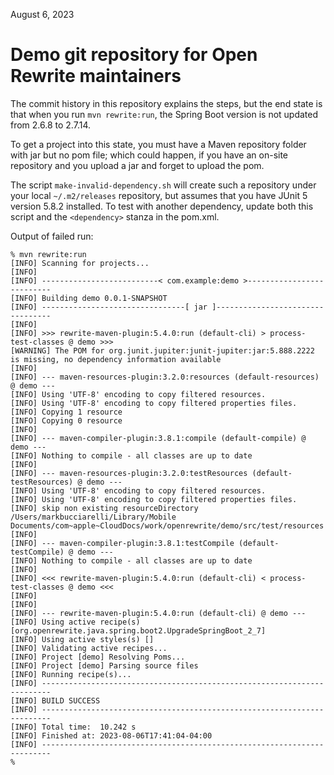 August 6, 2023


Demo git repository for Open Rewrite maintainers
==================================================

The commit history in this repository explains the steps, but the
end state is that when you run `mvn rewrite:run`, the Spring Boot
version is not updated from 2.6.8 to 2.7.14.

To get a project into this state, you must have a Maven repository
folder with jar but no pom file; which could happen, if you have
an on-site repository and you upload a jar and forget to upload the
pom.

The script `make-invalid-dependency.sh` will create such a repository
under your local `~/.m2/releases` repository, but assumes that you
have JUnit 5 version 5.8.2 installed.  To test with another dependency,
update both this script and the `<dependency>` stanza in the pom.xml.

Output of failed run:

```
% mvn rewrite:run
[INFO] Scanning for projects...
[INFO] 
[INFO] --------------------------< com.example:demo >--------------------------
[INFO] Building demo 0.0.1-SNAPSHOT
[INFO] --------------------------------[ jar ]---------------------------------
[INFO] 
[INFO] >>> rewrite-maven-plugin:5.4.0:run (default-cli) > process-test-classes @ demo >>>
[WARNING] The POM for org.junit.jupiter:junit-jupiter:jar:5.888.2222 is missing, no dependency information available
[INFO] 
[INFO] --- maven-resources-plugin:3.2.0:resources (default-resources) @ demo ---
[INFO] Using 'UTF-8' encoding to copy filtered resources.
[INFO] Using 'UTF-8' encoding to copy filtered properties files.
[INFO] Copying 1 resource
[INFO] Copying 0 resource
[INFO] 
[INFO] --- maven-compiler-plugin:3.8.1:compile (default-compile) @ demo ---
[INFO] Nothing to compile - all classes are up to date
[INFO] 
[INFO] --- maven-resources-plugin:3.2.0:testResources (default-testResources) @ demo ---
[INFO] Using 'UTF-8' encoding to copy filtered resources.
[INFO] Using 'UTF-8' encoding to copy filtered properties files.
[INFO] skip non existing resourceDirectory /Users/markbucciarelli/Library/Mobile Documents/com~apple~CloudDocs/work/openrewrite/demo/src/test/resources
[INFO] 
[INFO] --- maven-compiler-plugin:3.8.1:testCompile (default-testCompile) @ demo ---
[INFO] Nothing to compile - all classes are up to date
[INFO] 
[INFO] <<< rewrite-maven-plugin:5.4.0:run (default-cli) < process-test-classes @ demo <<<
[INFO] 
[INFO] 
[INFO] --- rewrite-maven-plugin:5.4.0:run (default-cli) @ demo ---
[INFO] Using active recipe(s) [org.openrewrite.java.spring.boot2.UpgradeSpringBoot_2_7]
[INFO] Using active styles(s) []
[INFO] Validating active recipes...
[INFO] Project [demo] Resolving Poms...
[INFO] Project [demo] Parsing source files
[INFO] Running recipe(s)...
[INFO] ------------------------------------------------------------------------
[INFO] BUILD SUCCESS
[INFO] ------------------------------------------------------------------------
[INFO] Total time:  10.242 s
[INFO] Finished at: 2023-08-06T17:41:04-04:00
[INFO] ------------------------------------------------------------------------
%
```
